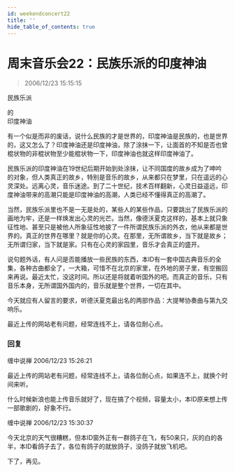 ```yaml
---
id: weekendconcert22
title: ''
hide_table_of_contents: true
---
```


# 周末音乐会22：民族乐派的印度神油

> 2006/12/23 15:15:15

<div style={{color: '#0000FF', fontWeight: 'bold', fontSize: 'xxx-large', lineHeight: '110%', textAlign: 'center', marginBottom: '30px'}}>

民族乐派
</div>

<div style={{color: '#0000FF', fontWeight: 'bold', fontSize: 'xx-large', lineHeight: '110%', textAlign: 'center', marginBottom: '30px'}}>
的
</div>

<div style={{color: '#0000FF', fontWeight: 'bold', fontSize: 'xxx-large', lineHeight: '110%', textAlign: 'center', marginBottom: '30px'}}>
印度神油
</div>

有一个似是而非的废话，说什么民族的才是世界的，印度神油是民族的，也是世界的，这又怎么了？印度神油还是印度神油，除了涂抹一下，让面首的不知是否也曾棍状物的非棍状物至少能棍状物一下，印度神油也就这样印度神油了。
 
民族乐派的印度神油在19世纪后期开始到处涂抹，让不同国度的故乡成为了呻吟的对象，但人类真正的故乡，特别是音乐的故乡，从来都只在梦里，只在遥远的心灵深处。远离心灵，音乐迷途。到了二十世纪，技术百样翻新，心灵日益遥远，印度神油带来的高潮只能是印度神油的高潮，人类已经不懂得真正的高潮了。
 
当然，民族乐派里也不是一无是处的，某些人的某些作品，只要跳出了民族乐派的画地为牢，还是一样焕发出心灵的光芒。当然，像德沃夏克这样的，基本上就只象征性地、甚至只是被他人所象征性地披了一件所谓民族乐派的外衣，他从来都是世界的。真正的世界在哪里？就是你的心灵。在那里，无所谓故乡，当下就是故乡；无所谓归家，当下就是家。只有在心灵的家园里，音乐才会真正的盛开。
 
说句题外话，有人问是否能播放一些民族的东西，本ID有一套中国古典音乐的全集，各种古曲都全了，一大箱，可惜不在北京的家里，在外地的房子里，有空搬回来再说。最近太忙，没这时间。所以还是将就着听国外的吧。而真正的音乐，只有音乐本身，无所谓国外国内的，音乐就是整个世界，一切在其中。
 
今天就应有人留言的要求，听德沃夏克最出名的两部作品：大提琴协奏曲与第九交响乐。
 
最近上传的网站老有问题，经常连线不上，请各位耐心点。

### 回复

<div class='blog-comment'>
<span class='blog-comment-chan'>缠中说禅</span> 2006/12/23 15:26:21<br/>

最近上传的网站老有问题，经常连线不上，请各位耐心点，如果连不上，就换个时间来听。

什么时候新浪也能上传音乐就好了，现在搞了个视频，容量太小，本ID原来想上传一部歌剧的，好象不行。
</div>

<div class='blog-comment'>
<span class='blog-comment-chan'>缠中说禅</span> 2006/12/23 15:30:37<br/>

今天北京的天气很糟糕，但本ID窗外正有一群鸽子在飞，有50来只，灰的白的各半，本ID看鸽子去了，各位有鸽子的就放鸽子，没鸽子就放飞机吧。

下了，再见。
</div>